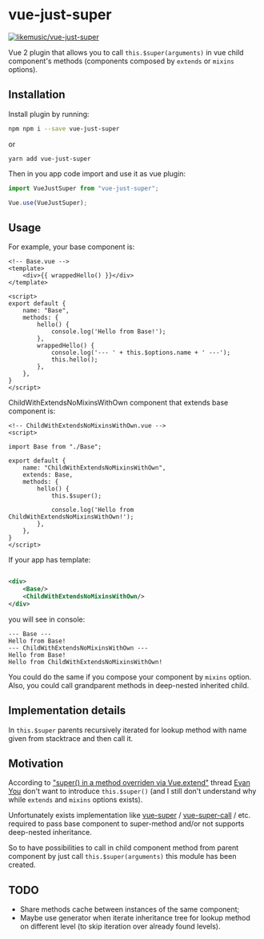 # vue-just-super

[![likemusic/vue-just-super](https://circleci.com/gh/likemusic/vue-just-super.svg?style=shield)](https://app.circleci.com/pipelines/github/likemusic/vue-just-super?branch=master)

Vue 2 plugin that allows you to call `this.$super(arguments)` in vue child component's methods (components composed
by `extends` or `mixins` options).

## Installation

Install plugin by running:

```bash
npm npm i --save vue-just-super
```

or

```
yarn add vue-just-super
```

Then in you app code import and use it as vue plugin:

```javascript
import VueJustSuper from "vue-just-super";

Vue.use(VueJustSuper);
```

## Usage

For example, your base component is:

```
<!-- Base.vue -->
<template>
    <div>{{ wrappedHello() }}</div>
</template>

<script>
export default {
    name: "Base",
    methods: {
        hello() {
            console.log('Hello from Base!');
        },
        wrappedHello() {
            console.log('--- ' + this.$options.name + ' ---');
            this.hello();
        },
    },
}
</script>
```

ChildWithExtendsNoMixinsWithOwn component that extends base component is:

```
<!-- ChildWithExtendsNoMixinsWithOwn.vue -->
<script>

import Base from "./Base";

export default {
    name: "ChildWithExtendsNoMixinsWithOwn",
    extends: Base,
    methods: {
        hello() {
            this.$super();

            console.log('Hello from ChildWithExtendsNoMixinsWithOwn!');
        },
    },
}
</script>
```

If your app has template:

```xml

<div>
    <Base/>
    <ChildWithExtendsNoMixinsWithOwn/>
</div>
```

you will see in console:

```
--- Base ---
Hello from Base!
--- ChildWithExtendsNoMixinsWithOwn ---
Hello from Base!
Hello from ChildWithExtendsNoMixinsWithOwn!
```

You could do the same if you compose your component by `mixins` option. Also, you could call grandparent methods in
deep-nested inherited child.

## Implementation details

In `this.$super` parents recursively iterated for lookup method with name given from stacktrace and then call it.

## Motivation

According
to ["super() in a method overriden via Vue.extend"](https://github.com/vuejs/vue/issues/2977#issuecomment-222878609)
thread [Evan You](https://github.com/yyx990803)  don't want to introduce `this.$super()` (and I still don't understand
why while `extends` and `mixins` options exists).

Unfortunately exists implementation like [vue-super](https://www.npmjs.com/package/vue-super)
/ [vue-super-call](https://www.npmjs.com/package/vue-super-call) / etc. required to pass base component to super-method
and/or not supports deep-nested inheritance.

So to have possibilities to call in child component method from parent component by just call `this.$super(arguments)`
this module has been created.

## TODO

- Share methods cache between instances of the same component;
- Maybe use generator when iterate inheritance tree for lookup method on different level (to skip iteration over already
  found levels). 
